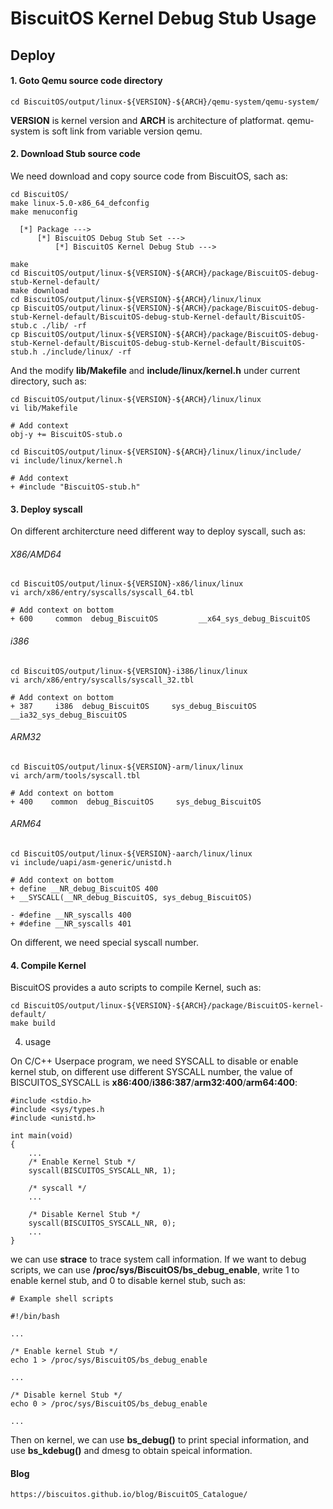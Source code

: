 BiscuitOS Kernel Debug Stub Usage
======================================

## Deploy

#### 1. Goto Qemu source code directory

```
cd BiscuitOS/output/linux-${VERSION}-${ARCH}/qemu-system/qemu-system/
```

**VERSION** is kernel version and **ARCH** is architecture of platformat. qemu-system is soft link from variable version qemu.

#### 2. Download Stub source code

We need download and copy source code from BiscuitOS, sach as:

```
cd BiscuitOS/
make linux-5.0-x86_64_defconfig
make menuconfig 

  [*] Package --->
      [*] BiscuitOS Debug Stub Set --->
          [*] BiscuitOS Kernel Debug Stub --->

make
cd BiscuitOS/output/linux-${VERSION}-${ARCH}/package/BiscuitOS-debug-stub-Kernel-default/
make download
cd BiscuitOS/output/linux-${VERSION}-${ARCH}/linux/linux
cp BiscuitOS/output/linux-${VERSION}-${ARCH}/package/BiscuitOS-debug-stub-Kernel-default/BiscuitOS-debug-stub-Kernel-default/BiscuitOS-stub.c ./lib/ -rf
cp BiscuitOS/output/linux-${VERSION}-${ARCH}/package/BiscuitOS-debug-stub-Kernel-default/BiscuitOS-debug-stub-Kernel-default/BiscuitOS-stub.h ./include/linux/ -rf
```

And the modify **lib/Makefile** and **include/linux/kernel.h** under current directory, such as:

```
cd BiscuitOS/output/linux-${VERSION}-${ARCH}/linux/linux
vi lib/Makefile

# Add context
obj-y += BiscuitOS-stub.o

cd BiscuitOS/output/linux-${VERSION}-${ARCH}/linux/linux/include/
vi include/linux/kernel.h

# Add context
+ #include "BiscuitOS-stub.h"
```

#### 3. Deploy syscall

On different architercture need different way to deploy syscall, such as:

###### X86/AMD64

```
cd BiscuitOS/output/linux-${VERSION}-x86/linux/linux
vi arch/x86/entry/syscalls/syscall_64.tbl

# Add context on bottom
+ 600     common  debug_BiscuitOS         __x64_sys_debug_BiscuitOS
```

###### i386

```
cd BiscuitOS/output/linux-${VERSION}-i386/linux/linux
vi arch/x86/entry/syscalls/syscall_32.tbl

# Add context on bottom
+ 387     i386  debug_BiscuitOS     sys_debug_BiscuitOS    __ia32_sys_debug_BiscuitOS
```

###### ARM32

```
cd BiscuitOS/output/linux-${VERSION}-arm/linux/linux
vi arch/arm/tools/syscall.tbl

# Add context on bottom
+ 400    common  debug_BiscuitOS     sys_debug_BiscuitOS
```

###### ARM64

```
cd BiscuitOS/output/linux-${VERSION}-aarch/linux/linux
vi include/uapi/asm-generic/unistd.h

# Add context on bottom
+ define __NR_debug_BiscuitOS 400
+ __SYSCALL(__NR_debug_BiscuitOS, sys_debug_BiscuitOS)

- #define __NR_syscalls 400
+ #define __NR_syscalls 401
```

On different, we need special syscall number.

#### 4. Compile Kernel

BiscuitOS provides a auto scripts to compile Kernel, such as:

```
cd BiscuitOS/output/linux-${VERSION}-${ARCH}/package/BiscuitOS-kernel-default/
make build
```

4. usage

On C/C++ Userpace program, we need SYSCALL to disable or enable kernel stub, on different use different SYSCALL number, the value of BISCUITOS_SYSCALL is **x86:400**/**i386:387**/**arm32:400**/**arm64:400**:

```
#include <stdio.h>
#include <sys/types.h
#include <unistd.h>

int main(void)
{
	...
	/* Enable Kernel Stub */
	syscall(BISCUITOS_SYSCALL_NR, 1);

	/* syscall */
	...

	/* Disable Kernel Stub */
	syscall(BISCUITOS_SYSCALL_NR, 0);
	...
}

```

we can use **strace** to trace system call information. If we want to debug scripts, we can use **/proc/sys/BiscuitOS/bs_debug_enable**, write 1 to enable kernel stub, and 0 to disable kernel stub, such as:

```
# Example shell scripts

#!/bin/bash

...

/* Enable kernel Stub */
echo 1 > /proc/sys/BiscuitOS/bs_debug_enable

...

/* Disable kernel Stub */
echo 0 > /proc/sys/BiscuitOS/bs_debug_enable

...

```

Then on kernel, we can use **bs_debug()** to print special information, and use **bs_kdebug()** and dmesg to obtain speical information.

#### Blog

```
https://biscuitos.github.io/blog/BiscuitOS_Catalogue/
```
